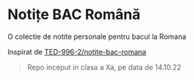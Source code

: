 # Notițe BAC Română
O colectie de notite personale pentru bacul la Romana

Inspirat de [TED-996-2/notite-bac-romana](https://github.com/TED-996-2/notite-bac-romana)

> Repo inceput in clasa a Xa, pe data de 14.10.22